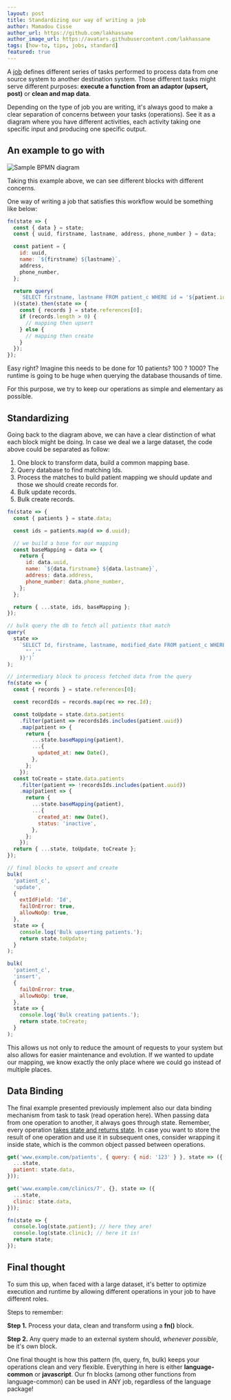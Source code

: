 ```yaml
---
layout: post
title: Standardizing our way of writing a job
author: Mamadou Cisse
author_url: https://github.com/lakhassane
author_image_url: https://avatars.githubusercontent.com/lakhassane
tags: [how-to, tips, jobs, standard]
featured: true
---
```


A [job](https://docs.openfn.org/documentation/jobs/job-design-intro) defines
different series of tasks performed to process data from one source system to
another destination system. Those different tasks might serve different
purposes: **execute a function from an adaptor (upsert, post)** or **clean and
map data**.

Depending on the type of job you are writing, it's always good to make a clear
separation of concerns between your tasks (operations). See it as a diagram where you have
different activities, each activity taking one specific input and producing one
specific output.

## An example to go with

![Sample BPMN diagram](/img/bpmn_example.png)

Taking this example above, we can see different blocks with different concerns.

One way of writing a job that satisfies this workflow would be something like
below:

```js
fn(state => {
  const { data } = state;
  const { uuid, firstname, lastname, address, phone_number } = data;

  const patient = {
    id: uuid,
    name: `${firstname} ${lastname}`,
    address,
    phone_number,
  };

  return query(
    `SELECT firstname, lastname FROM patient_c WHERE id = '${patient.id}'`
  )(state).then(state => {
    const { records } = state.references[0];
    if (records.length > 0) {
      // mapping then upsert
    } else {
      // mapping then create
    }
  });
});
```

Easy right? Imagine this needs to be done for 10 patients? 100 ? 1000? The
runtime is going to be huge when querying the database thousands of time.

For this purpose, we try to keep our operations as simple and elementary as
possible.

## Standardizing

Going back to the diagram above, we can have a clear distinction of what each
block might be doing. In case we deal we a large dataset, the code above could
be separated as follow:

1. One block to transform data, build a common mapping base.
2. Query database to find matching Ids.
3. Process the matches to build patient mapping we should update and those we
   should create records for.
4. Bulk update records.
5. Bulk create records.

```js
fn(state => {
  const { patients } = state.data;

  const ids = patients.map(d => d.uuid);

  // we build a base for our mapping
  const baseMapping = data => {
    return {
      id: data.uuid,
      name: `${data.firstname} ${data.lastname}`,
      address: data.address,
      phone_number: data.phone_number,
    };
  };

  return { ...state, ids, baseMapping };
});

// bulk query the db to fetch all patients that match
query(
  state =>
    `SELECT Id, firstname, lastname, modified_date FROM patient_c WHERE Id in ('${state.ids.join(
      "','"
    )}')`
);

// intermediary block to process fetched data from the query
fn(state => {
  const { records } = state.references[0];

  const recordIds = records.map(rec => rec.Id);

  const toUpdate = state.data.patients
    .filter(patient => recordsIds.includes(patient.uuid))
    .map(patient => {
      return {
        ...state.baseMapping(patient),
        ...{
          updated_at: new Date(),
        },
      };
    });
  const toCreate = state.data.patients
    .filter(patient => !recordsIds.includes(patient.uuid))
    .map(patient => {
      return {
        ...state.baseMapping(patient),
        ...{
          created_at: new Date(),
          status: 'inactive',
        },
      };
    });
  return { ...state, toUpdate, toCreate };
});

// final blocks to upsert and create
bulk(
  'patient_c',
  'update',
  {
    extIdField: 'Id',
    failOnError: true,
    allowNoOp: true,
  },
  state => {
    console.log('Bulk upserting patients.');
    return state.toUpdate;
  }
);

bulk(
  'patient_c',
  'insert',
  {
    failOnError: true,
    allowNoOp: true,
  },
  state => {
    console.log('Bulk creating patients.');
    return state.toCreate;
  }
);
```
This allows us not only to reduce the amount of requests to your system but also allows for easier maintenance and evolution. If we wanted to update our mapping, we know exactly the only place where we could go instead of multiple
places.
## Data Binding

The final example presented previously implement also our data binding mechanism
from task to task (read operation here). When passing data from one operation to
another, it always goes through state. Remember, every operation
[takes state and returns state](https://docs.openfn.org/articles/2021/07/05/wrapping-my-head-around-jobs).
In case you want to store the result of one operation and use it in subsequent
ones, consider wrapping it inside state, which is the common object passed
between operations.

```js
get('www.example.com/patients', { query: { nid: '123' } }, state => ({
  ...state,
  patient: state.data,
}));

get('www.example.com/clinics/7', {}, state => ({
  ...state,
  clinic: state.data,
}));

fn(state => {
  console.log(state.patient); // here they are!
  console.log(state.clinic); // here it is!
  return state;
});
```

## Final thought

To sum this up, when faced with a large dataset, it's better to optimize execution
and runtime by allowing different operations in your job to have different roles.


Steps to remember:

**Step 1.** Process your data, clean and transform using a **fn()** block.

**Step 2.** Any query made to an external system should, *whenever possible*, be it's
own block.

One final thought is how this pattern (fn, query, fn, bulk) keeps your
operations clean and very flexible. Everything in here is either
**language-common** or **javascript**. Our fn blocks (among other functions from
language-common) can be used in ANY job, regardless of the language package!
